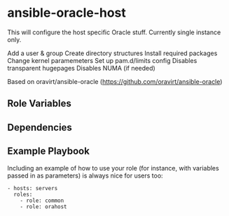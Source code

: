 ansible-oracle-host
=========

This will configure the host specific Oracle stuff.  Currently single instance only.

Add a user & group
Create directory structures
Install required packages
Change kernel paramemeters
Set up pam.d/limits config
Disables transparent hugepages
Disables NUMA (if needed)

Based on oravirt/ansible-oracle (https://github.com/oravirt/ansible-oracle)

Role Variables
--------------


Dependencies
------------


Example Playbook
----------------

Including an example of how to use your role (for instance, with variables passed in as parameters) is always nice for users too:

    - hosts: servers
      roles:
        - role: common
        - role: orahost

